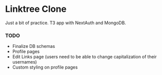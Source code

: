 # Linktree Clone

Just a bit of practice. T3 app with NextAuth and MongoDB.

### TODO

-   Finalize DB schemas
-   Profile pages
-   Edit Links page (users need to be able to change capitalization of their usernames)
-   Custom styling on profile pages